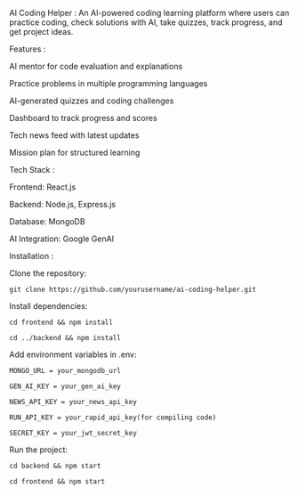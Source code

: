 AI Coding Helper : An AI-powered coding learning platform where users can practice coding, check solutions with AI, take quizzes, track progress, and get project ideas.

Features : 

AI mentor for code evaluation and explanations

Practice problems in multiple programming languages

AI-generated quizzes and coding challenges

Dashboard to track progress and scores

Tech news feed with latest updates

Mission plan for structured learning

Tech Stack :

Frontend: React.js

Backend: Node.js, Express.js

Database: MongoDB

AI Integration: Google GenAI

Installation : 

Clone the repository:

`git clone https://github.com/yourusername/ai-coding-helper.git`


Install dependencies:

`cd frontend && npm install`

`cd ../backend && npm install`


Add environment variables in .env:

`MONGO_URL = your_mongodb_url`

`GEN_AI_KEY = your_gen_ai_key`

`NEWS_API_KEY = your_news_api_key`

`RUN_API_KEY = your_rapid_api_key(for compiling code)`

`SECRET_KEY = your_jwt_secret_key`


Run the project:

`cd backend && npm start`  

`cd frontend && npm start`










